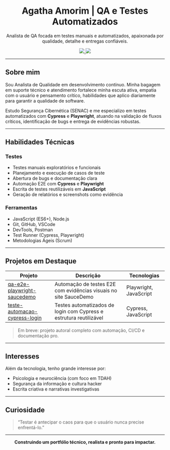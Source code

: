 <h1 align="center">Agatha Amorim | QA e Testes Automatizados</h1>

<p align="center">
Analista de QA focada em testes manuais e automatizados, apaixonada por qualidade, detalhe e entregas confiáveis.
</p>

<p align="center">
  <a href="https://www.linkedin.com/in/agathasiqueiradeamorim/" target="_blank">
    <img src="https://img.shields.io/badge/LinkedIn-Agatha%20Amorim-0A66C2?style=for-the-badge&logo=linkedin&logoColor=white" />
  </a>
  <a href="mailto:amorim.agatha93@outlook.com">
    <img src="https://img.shields.io/badge/Email-amorim.agatha93@outlook.com-D14836?style=for-the-badge&logo=gmail&logoColor=white" />
  </a>
</p>

---

## Sobre mim

Sou Analista de Qualidade em desenvolvimento contínuo. Minha bagagem em suporte técnico e atendimento fortalece minha escuta ativa, empatia com o usuário e pensamento crítico, habilidades que aplico diariamente para garantir a qualidade de software.

Estudo Segurança Cibernética (SENAC) e me especializo em testes automatizados com **Cypress** e **Playwright**, atuando na validação de fluxos críticos, identificação de bugs e entrega de evidências robustas.

---

## Habilidades Técnicas

### Testes
- Testes manuais exploratórios e funcionais
- Planejamento e execução de casos de teste
- Abertura de bugs e documentação clara
- Automação E2E com **Cypress** e **Playwright**
- Escrita de testes reutilizáveis em **JavaScript**
- Geração de relatórios e screenshots como evidência

### Ferramentas
- JavaScript (ES6+), Node.js
- Git, GitHub, VSCode
- DevTools, Postman
- Test Runner (Cypress, Playwright)
- Metodologias Ágeis (Scrum)

---

## Projetos em Destaque

| Projeto | Descrição | Tecnologias |
|--------|-----------|-------------|
| [qa-e2e-playwright-saucedemo](https://github.com/AgathaAmorimHC/qa-e2e-playwright-saucedemo) | Automação de testes E2E com evidências visuais no site SauceDemo | Playwright, JavaScript |
| [teste-automacao-cypress-login](https://github.com/AgathaAmorimHC/teste-automacao-cypress-login) | Testes automatizados de login com Cypress e estrutura reutilizável | Cypress, JavaScript |

> Em breve: projeto autoral completo com automação, CI/CD e documentação pro.

---

## Interesses

Além da tecnologia, tenho grande interesse por:
- Psicologia e neurociência (com foco em TDAH)
- Segurança da informação e cultura hacker
- Escrita criativa e narrativas investigativas

---

## Curiosidade

> “Testar é antecipar o caos para que o usuário nunca precise enfrentá-lo.”

---

<p align="center"><strong>Construindo um portfólio técnico, realista e pronto para impactar.</strong></p>
